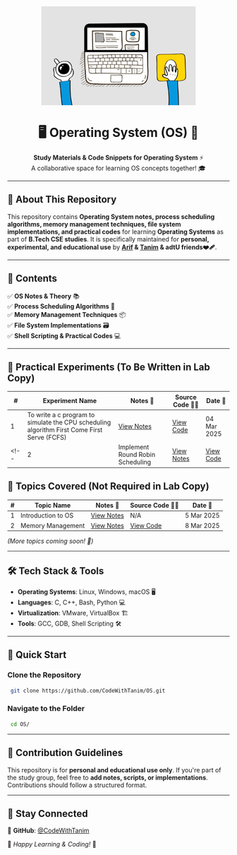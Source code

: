 <p align="center">
    <img src="https://github.com/Kaliya-Network/OS/blob/main/OS.gif" alt="Operating System Repository" style="max-width: 100%; height: auto; width: 350px;">
</p>

<h1 align="center">🖥️ Operating System (OS) 🔄</h1>
<p align="center">
    <b>Study Materials & Code Snippets for Operating System</b> ⚡<br>
    A collaborative space for learning OS concepts together! 🎓
</p>

---

## **📖 About This Repository**
This repository contains **Operating System notes, process scheduling algorithms, memory management techniques, file system implementations, and practical codes** for learning **Operating Systems** as part of **B.Tech CSE studies**. It is specifically maintained for **personal, experimental, and educational use** by **[Arif](https://github.com/Md-Arif-Ul-Islam) & [Tanim](https://github.com/CodeWithTanim)   & adtU friends❤️‍🩹**.

---

## **📌 Contents**
✅ **OS Notes & Theory** 📚  
✅ **Process Scheduling Algorithms** 🔄  
✅ **Memory Management Techniques** 📦  
✅ **File System Implementations** 🗃️  
✅ **Shell Scripting & Practical Codes** 💻  

---
## **📜 Practical Experiments** (To Be Written in Lab Copy)
| #  | Experiment Name | Notes 📖 |  Source Code 🧑‍💻 | Date 📅 |
|----|----------------------------------|---------|-----------------|-----------------|
| 1  | To write a c program to simulate the CPU scheduling algorithm First Come First Serve (FCFS) | [View Notes](#) | [View Code](#) | 04 Mar 2025 |
<!-- | 2  | Implement Round Robin Scheduling | [View Notes](#) | [View Code](#) | 12 Mar 2025 |

## **📜 Topics Covered** (Not Required in Lab Copy)
| #  | Topic Name | Notes 📖 | Source Code 🧑‍💻 | Date 📅 |
|----|----------------------------------|---------|-----------------|-----------------|
| 1  | Introduction to OS | [View Notes](#) | N/A | 5 Mar 2025 |
| 2  | Memory Management | [View Notes](#) | [View Code](#) | 8 Mar 2025 | -->

*(More topics coming soon! 🚀)*

---

## **🛠️ Tech Stack & Tools**
- **Operating Systems**: Linux, Windows, macOS 🖥️  
- **Languages**: C, C++, Bash, Python 💻  
- **Virtualization**: VMware, VirtualBox 🏗️  
- **Tools**: GCC, GDB, Shell Scripting 🛠️  

---

## **🚀 Quick Start**
### **Clone the Repository**
```bash
 git clone https://github.com/CodeWithTanim/OS.git
```
### **Navigate to the Folder**
```bash
 cd OS/
```

---

## **🤝 Contribution Guidelines**
This repository is for **personal and educational use only**. If you're part of the study group, feel free to **add notes, scripts, or implementations**. Contributions should follow a structured format.

---

## **📢 Stay Connected**
🔗 **GitHub**: [@CodeWithTanim](https://github.com/CodeWithTanim)  

📌 *Happy Learning & Coding!* 🚀
